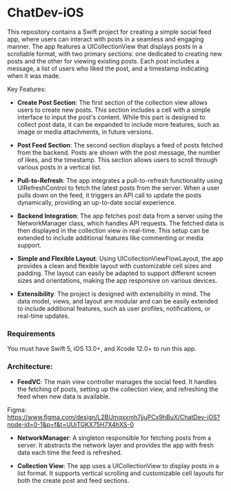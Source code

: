 # ChatDev-iOS

This repository contains a Swift project for creating a simple social feed app, where users can interact with posts in a seamless and engaging manner. The app features a UICollectionView that displays posts in a scrollable format, with two primary sections: one dedicated to creating new posts and the other for viewing existing posts. Each post includes a message, a list of users who liked the post, and a timestamp indicating when it was made.

Key Features:

- **Create Post Section**: The first section of the collection view allows users to create new posts. This section includes a cell with a simple interface to input the post's content. While this part is designed to collect post data, it can be expanded to include more features, such as image or media attachments, in future versions.

- **Post Feed Section**: The second section displays a feed of posts fetched from the backend. Posts are shown with the post message, the number of likes, and the timestamp. This section allows users to scroll through various posts in a vertical list.

- **Pull-to-Refresh**: The app integrates a pull-to-refresh functionality using UIRefreshControl to fetch the latest posts from the server. When a user pulls down on the feed, it triggers an API call to update the posts dynamically, providing an up-to-date social experience.

- **Backend Integration**: The app fetches post data from a server using the NetworkManager class, which handles API requests. The fetched data is then displayed in the collection view in real-time. This setup can be extended to include additional features like commenting or media support.

- **Simple and Flexible Layout**: Using UICollectionViewFlowLayout, the app provides a clean and flexible layout with customizable cell sizes and padding. The layout can easily be adapted to support different screen sizes and orientations, making the app responsive on various devices.

- **Extensibility**: The project is designed with extensibility in mind. The data model, views, and layout are modular and can be easily extended to include additional features, such as user profiles, notifications, or real-time updates.

### Requirements

You must have Swift 5, iOS 13.0+, and Xcode 12.0+ to run this app.

### Architecture:

- **FeedVC**: The main view controller manages the social feed. It handles the fetching of posts, setting up the collection view, and refreshing the feed when new data is available.

Figma: https://www.figma.com/design/L2BUmqxxmh7jjuPCx9hBuX/ChatDev-iOS?node-id=0-1&p=f&t=UUjTGKX75H7X4hXS-0

- **NetworkManager**: A singleton responsible for fetching posts from a server. It abstracts the network layer and provides the app with fresh data each time the feed is refreshed.

- **Collection View**: The app uses a UICollectionView to display posts in a list format. It supports vertical scrolling and customizable cell layouts for both the create post and feed sections.
